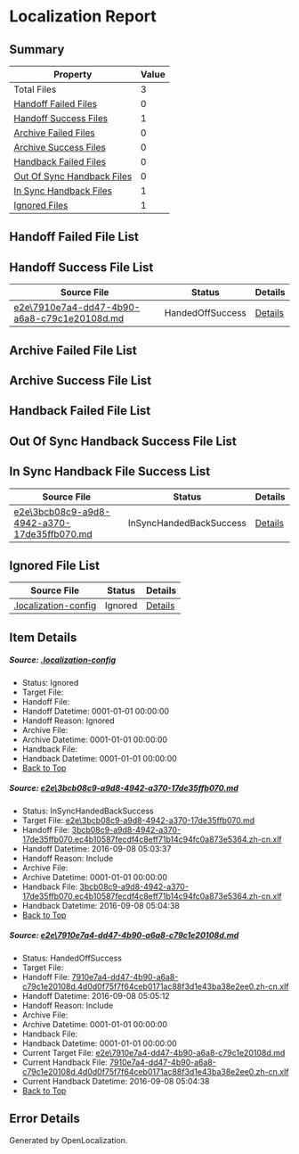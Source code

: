 # <a name='report-top'></a> Localization Report

## Summary
 Property | Value 
 -------- | ----- 
 Total Files | 3
[ Handoff Failed Files ](#handoff-failed-list)| 0
[ Handoff Success Files ](#handoff-success-list)| 1
[ Archive Failed Files ](#archive-failed-list)| 0
[ Archive Success Files ](#archive-success-list)| 0
[ Handback Failed Files ](#handback-failed-list)| 0
[ Out Of Sync Handback Files ](#outofsync-handback-success-list)| 0
[ In Sync Handback Files ](#insync-handback-success-list)| 1
[ Ignored Files ](#ignored-list)| 1

## <a name='handoff-failed-list'></a> Handoff Failed File List

## <a name='handoff-success-list'></a> Handoff Success File List
 Source File | Status | Details 
 ----------- | ------ | ------- 
 [e2e\7910e7a4-dd47-4b90-a6a8-c79c1e20108d.md](https://github.com/OpenLocalizationTestOrg/ol-test0/blob/84037e4b894b85de96d7906bb9f0441edf1a9b78/e2e/7910e7a4-dd47-4b90-a6a8-c79c1e20108d.md) | HandedOffSuccess | [Details](#85841c64a748a18854f47079aa8591e6ec5e2ab32)

## <a name='archive-failed-list'></a> Archive Failed File List

## <a name='archive-success-list'></a> Archive Success File List

## <a name='handback-failed-list'></a> Handback Failed File List

## <a name='outofsync-handback-success-list'></a> Out Of Sync Handback Success File List

## <a name='insync-handback-success-list'></a> In Sync Handback File Success List
 Source File | Status | Details 
 ----------- | ------ | ------- 
 [e2e\3bcb08c9-a9d8-4942-a370-17de35ffb070.md](https://github.com/OpenLocalizationTestOrg/ol-test0/blob/95a1b82a7fa305a7a0e1dbe44d030c919cca0f8f/e2e/3bcb08c9-a9d8-4942-a370-17de35ffb070.md) | InSyncHandedBackSuccess | [Details](#54f753250bdbc344ca2a5b403e78478188aeb4111)

## <a name='ignored-list'></a> Ignored File List
 Source File | Status | Details 
 ----------- | ------ | ------- 
 [.localization-config](https://github.com/OpenLocalizationTestOrg/ol-test0/blob/84037e4b894b85de96d7906bb9f0441edf1a9b78/.localization-config) | Ignored | [Details](#3d4f252ac210baf56311d7e97dcc2db10974dbd20)

## Item Details
##### <a name='3d4f252ac210baf56311d7e97dcc2db10974dbd20'></a> Source: [.localization-config](https://github.com/OpenLocalizationTestOrg/ol-test0/blob/84037e4b894b85de96d7906bb9f0441edf1a9b78/.localization-config)
* Status: Ignored
* Target File: 
* Handoff File: 
* Handoff Datetime: 0001-01-01 00:00:00
* Handoff Reason: Ignored
* Archive File: 
* Archive Datetime: 0001-01-01 00:00:00
* Handback File: 
* Handback Datetime: 0001-01-01 00:00:00
* [Back to Top](#report-top)

##### <a name='54f753250bdbc344ca2a5b403e78478188aeb4111'></a> Source: [e2e\3bcb08c9-a9d8-4942-a370-17de35ffb070.md](https://github.com/OpenLocalizationTestOrg/ol-test0/blob/95a1b82a7fa305a7a0e1dbe44d030c919cca0f8f/e2e/3bcb08c9-a9d8-4942-a370-17de35ffb070.md)
* Status: InSyncHandedBackSuccess
* Target File: [e2e\3bcb08c9-a9d8-4942-a370-17de35ffb070.md](https://github.com/OpenLocalizationTestOrg/ol-test0-zhcn/blob/6e4dd18a5f59ae7d85abd9a900c00207bfa26580/e2e/3bcb08c9-a9d8-4942-a370-17de35ffb070.md)
* Handoff File: [3bcb08c9-a9d8-4942-a370-17de35ffb070.ec4b10587fecdf4c8eff71b14c94fc0a873e5364.zh-cn.xlf](https://github.com/OpenLocalizationTestOrg/ol-test0-handoff/blob/c08dbb1e6e132420b5dedf091db5a5201a4c085e/ol-handoff/OpenLocalizationTestOrg/ol-test0-zhcn/ci/ht/3bcb08c9-a9d8-4942-a370-17de35ffb070.ec4b10587fecdf4c8eff71b14c94fc0a873e5364.zh-cn.xlf)
* Handoff Datetime: 2016-09-08 05:03:37
* Handoff Reason: Include
* Archive File: 
* Archive Datetime: 0001-01-01 00:00:00
* Handback File: [3bcb08c9-a9d8-4942-a370-17de35ffb070.ec4b10587fecdf4c8eff71b14c94fc0a873e5364.zh-cn.xlf](https://github.com/OpenLocalizationTestOrg/ol-test0-handback/blob/9fdcd1b162d717fb7dfc5817847c54bd68267dfa/ol-handback/OpenLocalizationTestOrg/ol-test0-zhcn/ci/ht/3bcb08c9-a9d8-4942-a370-17de35ffb070.ec4b10587fecdf4c8eff71b14c94fc0a873e5364.zh-cn.xlf)
* Handback Datetime: 2016-09-08 05:04:38
* [Back to Top](#report-top)

##### <a name='85841c64a748a18854f47079aa8591e6ec5e2ab32'></a> Source: [e2e\7910e7a4-dd47-4b90-a6a8-c79c1e20108d.md](https://github.com/OpenLocalizationTestOrg/ol-test0/blob/84037e4b894b85de96d7906bb9f0441edf1a9b78/e2e/7910e7a4-dd47-4b90-a6a8-c79c1e20108d.md)
* Status: HandedOffSuccess
* Target File: 
* Handoff File: [7910e7a4-dd47-4b90-a6a8-c79c1e20108d.4d0d0f75f7f64ceb0171ac88f3d1e43ba38e2ee0.zh-cn.xlf](https://github.com/OpenLocalizationTestOrg/ol-test0-handoff/blob/d91736edc73eaee4654cfa5d613bb2c51905d51e/ol-handoff/OpenLocalizationTestOrg/ol-test0-zhcn/ci/ht/7910e7a4-dd47-4b90-a6a8-c79c1e20108d.4d0d0f75f7f64ceb0171ac88f3d1e43ba38e2ee0.zh-cn.xlf)
* Handoff Datetime: 2016-09-08 05:05:12
* Handoff Reason: Include
* Archive File: 
* Archive Datetime: 0001-01-01 00:00:00
* Handback File: 
* Handback Datetime: 0001-01-01 00:00:00
* Current Target File: [e2e\7910e7a4-dd47-4b90-a6a8-c79c1e20108d.md](https://github.com/OpenLocalizationTestOrg/ol-test0-zhcn/blob/6e4dd18a5f59ae7d85abd9a900c00207bfa26580/e2e/7910e7a4-dd47-4b90-a6a8-c79c1e20108d.md)
* Current Handback File: [7910e7a4-dd47-4b90-a6a8-c79c1e20108d.4d0d0f75f7f64ceb0171ac88f3d1e43ba38e2ee0.zh-cn.xlf](https://github.com/OpenLocalizationTestOrg/ol-test0-handback/blob/9fdcd1b162d717fb7dfc5817847c54bd68267dfa/ol-handback/OpenLocalizationTestOrg/ol-test0-zhcn/ci/ht/7910e7a4-dd47-4b90-a6a8-c79c1e20108d.4d0d0f75f7f64ceb0171ac88f3d1e43ba38e2ee0.zh-cn.xlf)
* Current Handback Datetime: 2016-09-08 05:04:38
* [Back to Top](#report-top)


## Error Details

Generated by OpenLocalization.
